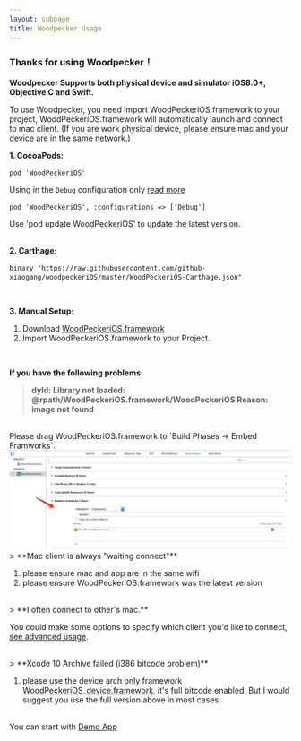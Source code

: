 ```yaml
---
layout: subpage
title: Woodpecker Usage
---
```



<h3 class="index-h3">Thanks for using Woodpecker！</h3>

**Woodpecker Supports both physical device and simulator iOS8.0+, Objective C and Swift.**

To use Woodpecker, you need import WoodPeckeriOS.framework to your project, WoodPeckeriOS.framework will automatically launch and connect to mac client. 
(If you are work physical device, please ensure mac and your device are in the same network.)

**1. CocoaPods:**

```
pod 'WoodPeckeriOS'
```
Using in the `Debug` configuration only [read more](https://guides.cocoapods.org/syntax/podfile.html#pod)
```
pod 'WoodPeckeriOS', :configurations => ['Debug']
```
Use 'pod update WoodPeckeriOS' to update the latest version.
<br/>
<br/>

**2. Carthage:**

```
binary "https://raw.githubusercontent.com/github-xiaogang/woodpeckeriOS/master/WoodPeckeriOS-Carthage.json"
```
<br/>

**3. Manual Setup:**

1. Download <a href="/assets/framework/WoodPeckeriOS.framework.zip">WoodPeckeriOS.framework</a>
2. Import WoodPeckeriOS.framework to your Project.

<br/>

**If you have the following problems:**

> **dyld: Library not loaded: @rpath/WoodPeckeriOS.framework/WoodPeckeriOS
Reason: image not found**

<br/>
Please drag WoodPeckeriOS.framework to `Build Phases -> Embed Framworks`.

<img src="/assets/img/embedframework.png"/>
<br/>
> **Mac client is always "waiting connect"**

1. please ensure mac and app are in the same wifi
2. please ensure WoodPeckeriOS.framework was the latest version

<br/>
> **I often connect to other's mac.**

 You could make some options to specify which client you'd like to connect, <a href="/connection.html">see advanced usage</a>.

<br/>
> **Xcode 10 Archive failed (i386 bitcode problem)**

1. please use the device arch only framework <a href="/assets/framework/WoodPeckeriOS_device.framework.zip">WoodPeckeriOS_device.framework</a>, it's full bitcode enabled. But I would suggest you use the full version above in most cases.

<br/>
You can start with <a href="https://github.com/github-xiaogang/woodpecker-demo">Demo App</a>
<br/>
<br/>
<br/>



